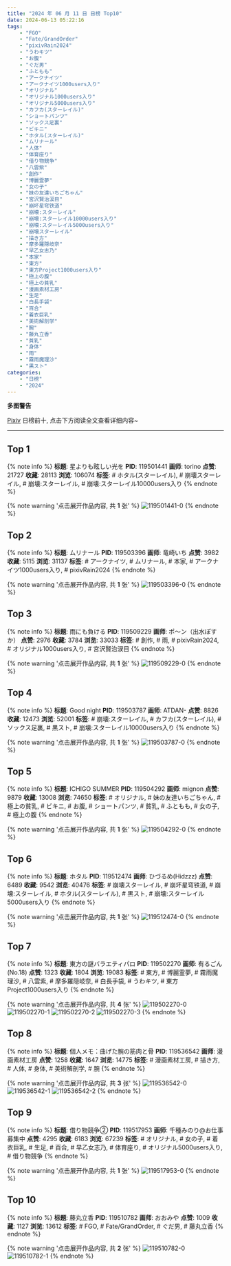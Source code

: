 ```yaml
---
title: "2024 年 06 月 11 日 日榜 Top10"
date: 2024-06-13 05:22:16
tags:
    - "FGO"
    - "Fate/GrandOrder"
    - "pixivRain2024"
    - "うわキツ"
    - "お腹"
    - "ぐだ男"
    - "ふともも"
    - "アークナイツ"
    - "アークナイツ1000users入り"
    - "オリジナル"
    - "オリジナル1000users入り"
    - "オリジナル5000users入り"
    - "カフカ(スターレイル)"
    - "ショートパンツ"
    - "ソックス足裏"
    - "ビキニ"
    - "ホタル(スターレイル)"
    - "ムリナール"
    - "人体"
    - "体育座り"
    - "借り物競争"
    - "八雲紫"
    - "創作"
    - "博麗霊夢"
    - "女の子"
    - "妹の友達いちごちゃん"
    - "宮沢賢治涙目"
    - "崩坏星穹铁道"
    - "崩壊:スターレイル"
    - "崩壊:スターレイル10000users入り"
    - "崩壊:スターレイル5000users入り"
    - "崩壊スターレイル"
    - "描き方"
    - "摩多羅隠岐奈"
    - "早乙女志乃"
    - "本家"
    - "東方"
    - "東方Project1000users入り"
    - "極上の腹"
    - "極上の貧乳"
    - "漫画素材工房"
    - "生足"
    - "白長手袋"
    - "百合"
    - "着衣巨乳"
    - "美術解剖学"
    - "腕"
    - "藤丸立香"
    - "貧乳"
    - "身体"
    - "雨"
    - "霧雨魔理沙"
    - "黒スト"
categories:
    - "日榜"
    - "2024"
---
```


<i class="fa fa-triangle-exclamation"></i>**多图警告**<i class="fa fa-triangle-exclamation"></i>

[Pixiv](https://www.pixiv.net/) 日榜前十, 点击下方阅读全文查看详细内容~

<!-- more -->

---

## Top 1

{% note info %}
**标题**: 星よりも眩しい光を
**PID**: 119501441 **画师**: torino
**点赞**: 21727 **收藏**: 28113 **浏览**: 106074
**标签**: # ホタル(スターレイル), # 崩壊スターレイル, # 崩壊:スターレイル, # 崩壊:スターレイル10000users入り
{% endnote %}

{% note warning '点击展开作品内容, 共 **1** 张' %}
![119501441-0](https://i.pixiv.re/img-original/img/2024/06/10/00/01/02/119501441_p0.jpg)
{% endnote %}

## Top 2

{% note info %}
**标题**: ムリナール
**PID**: 119503396 **画师**: 竜崎いち
**点赞**: 3982 **收藏**: 5115 **浏览**: 31137
**标签**: # アークナイツ, # ムリナール, # 本家, # アークナイツ1000users入り, # pixivRain2024
{% endnote %}

{% note warning '点击展开作品内容, 共 **1** 张' %}
![119503396-0](https://i.pixiv.re/img-original/img/2024/06/10/00/51/11/119503396_p0.jpg)
{% endnote %}

## Top 3

{% note info %}
**标题**: 雨にも負ける
**PID**: 119509229 **画师**: ポ～ン（出水ぽすか）
**点赞**: 2976 **收藏**: 3784 **浏览**: 33033
**标签**: # 創作, # 雨, # pixivRain2024, # オリジナル1000users入り, # 宮沢賢治涙目
{% endnote %}

{% note warning '点击展开作品内容, 共 **1** 张' %}
![119509229-0](https://i.pixiv.re/img-original/img/2024/06/10/07/30/01/119509229_p0.jpg)
{% endnote %}

## Top 4

{% note info %}
**标题**: Good night
**PID**: 119503787 **画师**: ATDAN-
**点赞**: 8826 **收藏**: 12473 **浏览**: 52001
**标签**: # 崩壊:スターレイル, # カフカ(スターレイル), # ソックス足裏, # 黒スト, # 崩壊:スターレイル10000users入り
{% endnote %}

{% note warning '点击展开作品内容, 共 **1** 张' %}
![119503787-0](https://i.pixiv.re/img-original/img/2024/06/10/01/31/45/119503787_p0.png)
{% endnote %}

## Top 5

{% note info %}
**标题**: ICHIGO SUMMER
**PID**: 119504292 **画师**: mignon
**点赞**: 9879 **收藏**: 13008 **浏览**: 74650
**标签**: # オリジナル, # 妹の友達いちごちゃん, # 極上の貧乳, # ビキニ, # お腹, # ショートパンツ, # 貧乳, # ふともも, # 女の子, # 極上の腹
{% endnote %}

{% note warning '点击展开作品内容, 共 **1** 张' %}
![119504292-0](https://i.pixiv.re/img-original/img/2024/06/10/01/23/35/119504292_p0.jpg)
{% endnote %}

## Top 6

{% note info %}
**标题**: ホタル
**PID**: 119512474 **画师**: ひづるめ(Hidzzz)
**点赞**: 6489 **收藏**: 9542 **浏览**: 40476
**标签**: # 崩壊スターレイル, # 崩坏星穹铁道, # 崩壊:スターレイル, # ホタル(スターレイル), # 黒スト, # 崩壊:スターレイル5000users入り
{% endnote %}

{% note warning '点击展开作品内容, 共 **1** 张' %}
![119512474-0](https://i.pixiv.re/img-original/img/2024/06/10/11/50/07/119512474_p0.jpg)
{% endnote %}

## Top 7

{% note info %}
**标题**: 東方の謎バラエティパロ
**PID**: 119502270 **画师**: 有るごん (No.18)
**点赞**: 1323 **收藏**: 1804 **浏览**: 19083
**标签**: # 東方, # 博麗霊夢, # 霧雨魔理沙, # 八雲紫, # 摩多羅隠岐奈, # 白長手袋, # うわキツ, # 東方Project1000users入り
{% endnote %}

{% note warning '点击展开作品内容, 共 **4** 张' %}
![119502270-0](https://i.pixiv.re/img-original/img/2024/06/10/00/15/22/119502270_p0.png)
![119502270-1](https://i.pixiv.re/img-original/img/2024/06/10/00/15/22/119502270_p1.png)
![119502270-2](https://i.pixiv.re/img-original/img/2024/06/10/00/15/22/119502270_p2.png)
![119502270-3](https://i.pixiv.re/img-original/img/2024/06/10/00/15/22/119502270_p3.png)
{% endnote %}

## Top 8

{% note info %}
**标题**: 個人メモ：曲げた腕の筋肉と骨
**PID**: 119536542 **画师**: 漫画素材工房
**点赞**: 1258 **收藏**: 1647 **浏览**: 14775
**标签**: # 漫画素材工房, # 描き方, # 人体, # 身体, # 美術解剖学, # 腕
{% endnote %}

{% note warning '点击展开作品内容, 共 **3** 张' %}
![119536542-0](https://i.pixiv.re/img-original/img/2024/06/11/06/00/11/119536542_p0.jpg)
![119536542-1](https://i.pixiv.re/img-original/img/2024/06/11/06/00/11/119536542_p1.jpg)
![119536542-2](https://i.pixiv.re/img-original/img/2024/06/11/06/00/11/119536542_p2.jpg)
{% endnote %}

## Top 9

{% note info %}
**标题**: 借り物競争②
**PID**: 119517953 **画师**: 千種みのり@お仕事募集中
**点赞**: 4295 **收藏**: 6183 **浏览**: 67239
**标签**: # オリジナル, # 女の子, # 着衣巨乳, # 生足, # 百合, # 早乙女志乃, # 体育座り, # オリジナル5000users入り, # 借り物競争
{% endnote %}

{% note warning '点击展开作品内容, 共 **1** 张' %}
![119517953-0](https://i.pixiv.re/img-original/img/2024/06/10/17/22/29/119517953_p0.jpg)
{% endnote %}

## Top 10

{% note info %}
**标题**: 藤丸立香
**PID**: 119510782 **画师**: おおみや
**点赞**: 1009 **收藏**: 1127 **浏览**: 13612
**标签**: # FGO, # Fate/GrandOrder, # ぐだ男, # 藤丸立香
{% endnote %}

{% note warning '点击展开作品内容, 共 **2** 张' %}
![119510782-0](https://i.pixiv.re/img-original/img/2024/06/10/09/44/41/119510782_p0.jpg)
![119510782-1](https://i.pixiv.re/img-original/img/2024/06/10/09/44/41/119510782_p1.jpg)
{% endnote %}

